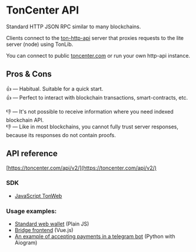 # TonCenter API

Standard HTTP JSON RPC similar to many blockchains.

Clients connect to the [ton-http-api](https://github.com/toncenter/ton-http-api) server that proxies requests to the lite server (node) using TonLib.

You can connect to public [toncenter.com](https://toncenter.com) or run your own http-api instance.

## Pros & Cons

👍 — Habitual. Suitable for a quick start.  
👍 — Perfect to interact with blockchain transactions, smart-contracts, etc.

👎 — It's not possible to receive information where you need indexed blockchain API.  
👎 — Like in most blockchains, you cannot fully trust server responses, because its responses do not contain proofs.

## API reference

[https://toncenter.com/api/v2/](https://toncenter.com/api/v2/)

### SDK

- [JavaScript TonWeb](https://github.com/toncenter/tonweb)

### Usage examples:

- [Standard web wallet](https://github.com/toncenter/ton-wallet) (Plain JS)
- [Bridge frontend](https://github.com/ton-blockchain/bridge) (Vue.js)
- [An example of accepting payments in a telegram bot](../payment-processing/accept-payments-in-a-telegram-bot.md) (Python with Aiogram)
